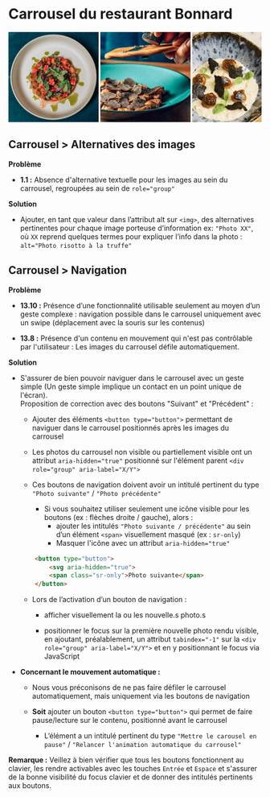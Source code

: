 # Carrousel du restaurant Bonnard

![Carrousel du restaurant Bonnard](carrousel.png)

## Carrousel > Alternatives des images

**Problème**

- **1.1 :** Absence d'alternative textuelle pour les images au sein du carrousel, regroupées au sein de `role="group"`

**Solution**

- Ajouter, en tant que valeur dans l’attribut alt sur `<img>`, des alternatives pertinentes pour chaque image porteuse d’information ex: `"Photo XX"`, où `XX` reprend quelques termes pour expliquer l’info dans la photo : `alt="Photo risotto à la truffe"`

## Carrousel > Navigation

**Problème**

- **13.10 :** Présence d’une fonctionnalité utilisable seulement au moyen d’un geste complexe : navigation possible dans le carrousel uniquement avec un swipe (déplacement avec la souris sur les contenus)

- **13.8 :** Présence d'un contenu en mouvement qui n'est pas contrôlable par l'utilisateur : Les images du carrousel défile automatiquement.

**Solution**

- S'assurer de bien pouvoir naviguer dans le carrousel avec un geste simple (Un geste simple implique un contact en un point unique de l'écran).  
Proposition de correction avec des boutons "Suivant" et "Précédent" :
    - Ajouter des éléments `<button type="button">` permettant de naviguer dans le carrousel positionnés après les images du carrousel
    
    - Les photos du carrousel non visible ou partiellement visible ont un attribut `aria-hidden="true"` positionné sur l'élément parent `<div role="group" aria-label="X/Y">`
    
    - Ces boutons de navigation doivent avoir un intitulé pertinent du type `"Photo suivante"` / `"Photo précédente"`
        - Si vous souhaitez utiliser seulement une icône visible pour les boutons (ex : flèches droite / gauche), alors :
            - ajouter les intitulés `"Photo suivante / précédente"` au sein d’un élément `<span>` visuellement masqué (ex : `sr-only`)
            - Masquer l'icône avec un attribut `aria-hidden="true"`
        
    ```html
        <button type="button">
            <svg aria-hidden="true">
            <span class="sr-only">Photo suivante</span>
        </button>
    ```
    - Lors de l’activation d’un bouton de navigation :

        - afficher visuellement la ou les nouvelle.s photo.s

        - positionner le focus sur la première nouvelle photo rendu visible, en ajoutant, préalablement, un attribut `tabindex="-1"` sur la `<div role="group" aria-label="X/Y">` et en y positionnant le focus via JavaScript

- **Concernant le mouvement automatique :**
    - Nous vous préconisons de ne pas faire défiler le carrousel automatiquement, mais uniquement via les boutons de navigation

    - **Soit** ajouter un bouton `<button type="button">` qui permet de faire pause/lecture sur le contenu, positionné avant le carrousel
        - L’élément a un intitulé pertinent du type `"Mettre le carousel en pause"` / `"Relancer l'animation automatique du carrousel"`

**Remarque :** Veillez à bien vérifier que tous les boutons fonctionnent au clavier, les rendre activables avec les touches `Entrée` et `Espace` et s'assurer de la bonne visibilité du focus clavier et de donner des intitulés pertinents aux boutons.